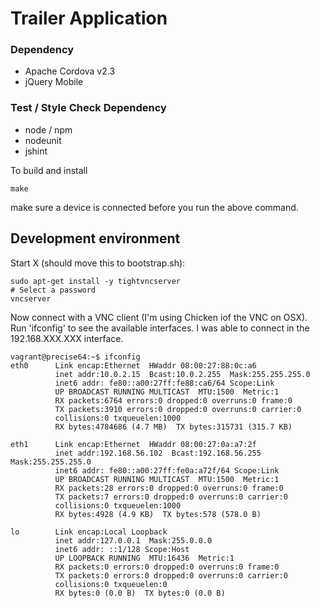 Trailer Application 
===================


### Dependency

* Apache Cordova v2.3
* jQuery Mobile

### Test / Style Check Dependency

* node / npm
* nodeunit
* jshint

To build and install

    make

make sure a device is connected before you run the above command.


Development environment
----------------------


Start X (should move this to bootstrap.sh):

```
sudo apt-get install -y tightvncserver
# Select a password
vncserver
```

Now connect with a VNC client (I'm using Chicken iof the VNC on OSX). Run 'ifconfig' to see the available interfaces. 
I was able to connect in the 192.168.XXX.XXX interface. 


```
vagrant@precise64:~$ ifconfig
eth0      Link encap:Ethernet  HWaddr 08:00:27:88:0c:a6  
          inet addr:10.0.2.15  Bcast:10.0.2.255  Mask:255.255.255.0
          inet6 addr: fe80::a00:27ff:fe88:ca6/64 Scope:Link
          UP BROADCAST RUNNING MULTICAST  MTU:1500  Metric:1
          RX packets:6764 errors:0 dropped:0 overruns:0 frame:0
          TX packets:3910 errors:0 dropped:0 overruns:0 carrier:0
          collisions:0 txqueuelen:1000 
          RX bytes:4784686 (4.7 MB)  TX bytes:315731 (315.7 KB)

eth1      Link encap:Ethernet  HWaddr 08:00:27:0a:a7:2f  
          inet addr:192.168.56.102  Bcast:192.168.56.255  Mask:255.255.255.0
          inet6 addr: fe80::a00:27ff:fe0a:a72f/64 Scope:Link
          UP BROADCAST RUNNING MULTICAST  MTU:1500  Metric:1
          RX packets:28 errors:0 dropped:0 overruns:0 frame:0
          TX packets:7 errors:0 dropped:0 overruns:0 carrier:0
          collisions:0 txqueuelen:1000 
          RX bytes:4928 (4.9 KB)  TX bytes:578 (578.0 B)

lo        Link encap:Local Loopback  
          inet addr:127.0.0.1  Mask:255.0.0.0
          inet6 addr: ::1/128 Scope:Host
          UP LOOPBACK RUNNING  MTU:16436  Metric:1
          RX packets:0 errors:0 dropped:0 overruns:0 frame:0
          TX packets:0 errors:0 dropped:0 overruns:0 carrier:0
          collisions:0 txqueuelen:0 
          RX bytes:0 (0.0 B)  TX bytes:0 (0.0 B)
```

